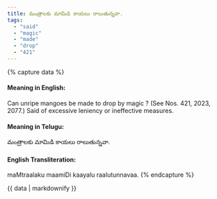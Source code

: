 ```yaml
---
title: మంత్రాలకు మామిడి కాయలు రాలుతున్నవా.
tags:
  - "said"
  - "magic"
  - "made"
  - "drop"
  - "421"
---
```


{% capture data %}
#### Meaning in English:
Can unripe mangoes be made to drop by magic ?
(See Nos. 421, 2023, 2077.)
Said of excessive leniency or ineffective measures.

#### Meaning in Telugu:
మంత్రాలకు మామిడి కాయలు రాలుతున్నవా.

#### English Transliteration:
maMtraalaku maamiDi kaayalu raalutunnavaa.
{% endcapture %}

<div class="notice">{{ data | markdownify }}</div>

